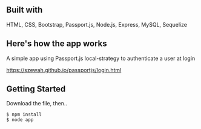 ## Built with
HTML, CSS, Bootstrap, Passport.js, Node.js, Express, MySQL, Sequelize

## Here's how the app works
A simple app using Passport.js local-strategy to authenticate a user at login

https://szewah.github.io/passportjs/login.html


## Getting Started
Download the file, then..

```
$ npm install 
$ node app
```


